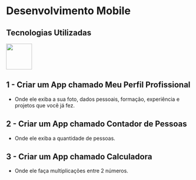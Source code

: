 # Desenvolvimento Mobile

## Tecnologias Utilizadas
<img src="https://cdn.jsdelivr.net/gh/devicons/devicon@latest/icons/react/react-original-wordmark.svg" height="70" width="70" />



## 1 - Criar um App chamado Meu Perfil Profissional
- Onde ele exiba a sua foto, dados pessoais, formação, experiência e projetos que você já fez.

## 2 - Criar um App chamado Contador de Pessoas
- Onde ele exiba a quantidade de pessoas.

## 3 - Criar um App chamado Calculadora
- Onde ele faça multiplicações entre 2 números.
